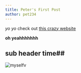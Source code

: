 ```yaml
---
title: Peter's First Post
author: pet234
---
```


_yo yo_
check out [this crazy website](google.com)

**oh yeahhhhhhh**

## sub header time##

![myselfv](https://i.imgur.com/NVOroZq.jpg)
